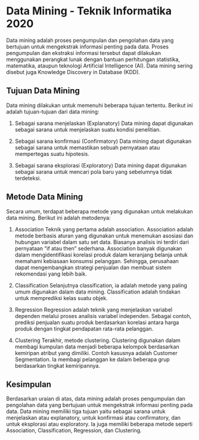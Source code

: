 # Data Mining - Teknik Informatika 2020

Data mining adalah proses pengumpulan dan pengolahan data yang bertujuan untuk mengekstrak informasi penting pada data. Proses pengumpulan dan ekstraksi informasi tersebut dapat dilakukan menggunakan perangkat lunak dengan bantuan perhitungan statistika, matematika, ataupun teknologi Artificial Intelligence (AI). Data mining sering disebut juga Knowledge Discovery in Database (KDD).

## Tujuan Data Mining
Data mining dilakukan untuk memenuhi beberapa tujuan tertentu. Berikut ini adalah tujuan-tujuan dari data mining:

1. Sebagai sarana menjelaskan (Explanatory)
Data mining dapat digunakan sebagai sarana untuk menjelaskan suatu kondisi penelitian.

2. Sebagai sarana konfirmasi (Confirmatory)
Data mining dapat digunakan sebagai sarana untuk memastikan sebuah pernyataan atau mempertegas suatu hipotesis.

3. Sebagai sarana eksplorasi (Exploratory)
Data mining dapat digunakan sebagai sarana untuk mencari pola baru yang sebelumnya tidak terdeteksi.

## Metode Data Mining
Secara umum, terdapat beberapa metode yang digunakan untuk melakukan data mining. Berikut ini adalah metodenya:

1. Association
Teknik yang pertama adalah association. Association adalah metode berbasis aturan yang digunakan untuk menemukan asosiasi dan hubungan variabel dalam satu set data. Biasanya analisis ini terdiri dari pernyataan “if atau then” sederhana. Association banyak digunakan dalam mengidentifikasi korelasi produk dalam keranjang belanja untuk memahami kebiasaan konsumsi pelanggan. Sehingga, perusahaan dapat mengembangkan strategi penjualan dan membuat sistem rekomendasi yang lebih baik.

2. Classification
Selanjutnya classification, ia adalah metode yang paling umum digunakan dalam data mining. Classification adalah tindakan untuk memprediksi kelas suatu objek.

3. Regression
Regression adalah teknik yang menjelaskan variabel dependen melalui proses analisis variabel independen. Sebagai contoh, prediksi penjualan suatu produk berdasarkan korelasi antara harga produk dengan tingkat pendapatan rata-rata pelanggan.

4. Clustering
Terakhir, metode clustering. Clustering digunakan dalam membagi kumpulan data menjadi beberapa kelompok berdasarkan kemiripan atribut yang dimiliki. Contoh kasusnya adalah Customer Segmentation. Ia membagi pelanggan ke dalam beberapa grup berdasarkan tingkat kemiripannya.

## Kesimpulan
Berdasarkan uraian di atas, data mining adalah proses pengumpulan dan pengolahan data yang bertujuan untuk mengekstrak informasi penting pada data. Data mining memiliki tiga tujuan yaitu sebagai sarana untuk menjelaskan atau explanatory, untuk konfirmasi atau confirmatory, dan untuk eksplorasi atau exploratory. Ia juga memiliki beberapa metode seperti Association, Classification, Regression, dan Clustering.
